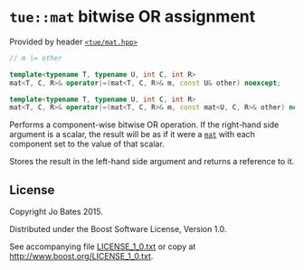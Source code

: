 `tue::mat` bitwise OR assignment
================================
Provided by header [`<tue/mat.hpp>`](../../headers/mat.md)

```c++
// m |= other

template<typename T, typename U, int C, int R>
mat<T, C, R>& operator|=(mat<T, C, R>& m, const U& other) noexcept;

template<typename T, typename U, int C, int R>
mat<T, C, R>& operator|=(mat<T, C, R>& m, const mat<U, C, R>& other) noexcept;
```

Performs a component-wise bitwise OR operation. If the right-hand side argument
is a scalar, the result will be as if it were a [`mat`](../../headers/mat.md)
with each component set to the value of that scalar.

Stores the result in the left-hand side argument and returns a reference to it.

License
-------
Copyright Jo Bates 2015.

Distributed under the Boost Software License, Version 1.0.

See accompanying file [LICENSE_1_0.txt](../../../LICENSE_1_0.txt) or copy at
http://www.boost.org/LICENSE_1_0.txt.
